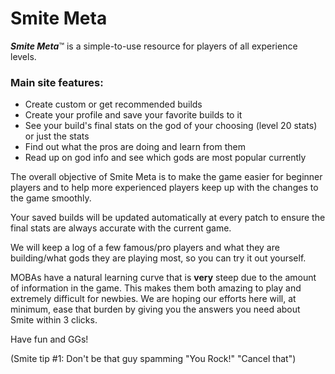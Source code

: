 # Smite Meta
***Smite Meta***™ is a simple-to-use resource for players of all experience levels.

### Main site features:
  - Create custom or get recommended builds
  - Create your profile and save your favorite builds to it
  - See your build's final stats on the god of your choosing (level 20 stats) or just the stats
  - Find out what the pros are doing and learn from them
  - Read up on god info and see which gods are most popular currently

The overall objective of Smite Meta is to make the game easier for beginner players and to help more experienced players keep up with the changes to the game smoothly. 

Your saved builds will be updated automatically at every patch to ensure the final stats are always accurate with the current game.

We will keep a log of a few famous/pro players and what they are building/what gods they are playing most, so you can try it out yourself.

MOBAs have a natural learning curve that is **very** steep due to the amount of information in the game. This makes them both amazing to play and extremely difficult for newbies. We are hoping our efforts here will, at minimum, ease that burden by giving you the answers you need about Smite within 3 clicks.

Have fun and GGs!

(Smite tip #1: Don't be that guy spamming "You Rock!" "Cancel that")

